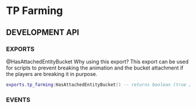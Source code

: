 # TP Farming

## DEVELOPMENT API

### EXPORTS

@HasAttachedEntityBucket
Why using this export? This export can be used for scripts to prevent breaking the animation and the bucket attachment if the players are breaking it in purpose.

```lua
exports.tp_farming:HasAttachedEntityBucket() -- returns boolean (true / false) and the entity id if boolean is true.
```

### EVENTS
